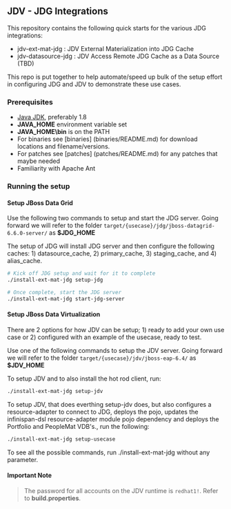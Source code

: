 ## JDV - JDG Integrations

This repository contains the following quick starts for the various JDG integrations:

*  jdv-ext-mat-jdg : JDV External Materialization into JDG Cache
*  jdv-datasource-jdg  : JDV Access Remote JDG Cache as a Data Source (TBD)

This repo is put together to help automate/speed up bulk of the setup effort in configuring JDG and JDV to demonstrate these use cases.

### Prerequisites

* [Java JDK](http://www.oracle.com/technetwork/java/javase/downloads/jdk8-downloads-2133151.html), preferably 1.8 
* **JAVA_HOME** environment variable set
* **JAVA_HOME\bin** is on the PATH
* For binaries see [binaries] (binaries/README.md) for download locations and filename/versions.
* For patches see [patches] (patches/README.md) for any patches that maybe needed
* Familiarity with Apache Ant

### Running the setup

#### Setup JBoss Data Grid

Use the following two commands to setup and start the JDG server. Going forward we will refer to the folder `target/{usecase}/jdg/jboss-datagrid-6.6.0-server/` as **$JDG_HOME**

The setup of JDG will install JDG server and then configure the following caches: 1) datasource_cache, 2) primary_cache, 3) staging_cache, and 4) alias_cache.

```sh
# Kick off JDG setup and wait for it to complete
./install-ext-mat-jdg setup-jdg

# Once complete, start the JDG server
./install-ext-mat-jdg start-jdg-server
```
#### Setup JBoss Data Virtualization

There are 2 options for how JDV can be setup; 1) ready to add your own use case or 2) configured with an example of the usecase, ready to test.

Use one of the following commands to setup the JDV server. Going forward we will refer to the folder `target/{usecase}/jdv/jboss-eap-6.4/` as **$JDV_HOME**

To setup JDV and to also install the hot rod client, run:
```sh
./install-ext-mat-jdg setup-jdv 
```

To setup JDV, that does everthing setup-jdv does, but also configures a resource-adapter to connect to JDG, deploys the pojo, updates the infinispan-dsl resource-adapter module pojo dependency and deploys the Portfolio and PeopleMat VDB's., run the following:
```sh
./install-ext-mat-jdg setup-usecase 
```

To see all the possible commands, run ./install-ext-mat-jdg without any parameter.

#### Important Note
> The password for all accounts on the JDV runtime is `redhat1!`. Refer to **build.properties**.

